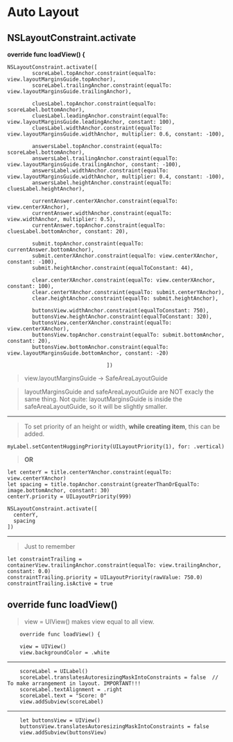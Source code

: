 # Auto Layout

## NSLayoutConstraint.activate


**override func loadView() {**

    NSLayoutConstraint.activate([
            scoreLabel.topAnchor.constraint(equalTo: view.layoutMarginsGuide.topAnchor),
            scoreLabel.trailingAnchor.constraint(equalTo: view.layoutMarginsGuide.trailingAnchor),

            cluesLabel.topAnchor.constraint(equalTo: scoreLabel.bottomAnchor),
            cluesLabel.leadingAnchor.constraint(equalTo: view.layoutMarginsGuide.leadingAnchor, constant: 100),
            cluesLabel.widthAnchor.constraint(equalTo: view.layoutMarginsGuide.widthAnchor, multiplier: 0.6, constant: -100),
            
            answersLabel.topAnchor.constraint(equalTo: scoreLabel.bottomAnchor),
            answersLabel.trailingAnchor.constraint(equalTo: view.layoutMarginsGuide.trailingAnchor, constant: -100),
            answersLabel.widthAnchor.constraint(equalTo: view.layoutMarginsGuide.widthAnchor, multiplier: 0.4, constant: -100),
            answersLabel.heightAnchor.constraint(equalTo: cluesLabel.heightAnchor),
            
            currentAnswer.centerXAnchor.constraint(equalTo: view.centerXAnchor),
            currentAnswer.widthAnchor.constraint(equalTo: view.widthAnchor, multiplier: 0.5),
            currentAnswer.topAnchor.constraint(equalTo: cluesLabel.bottomAnchor, constant: 20),
            
            submit.topAnchor.constraint(equalTo: currentAnswer.bottomAnchor),
            submit.centerXAnchor.constraint(equalTo: view.centerXAnchor, constant: -100),
            submit.heightAnchor.constraint(equalToConstant: 44),
            
            clear.centerXAnchor.constraint(equalTo: view.centerXAnchor, constant: 100),
            clear.centerYAnchor.constraint(equalTo: submit.centerYAnchor),
            clear.heightAnchor.constraint(equalTo: submit.heightAnchor),
            
            buttonsView.widthAnchor.constraint(equalToConstant: 750),
            buttonsView.heightAnchor.constraint(equalToConstant: 320),
            buttonsView.centerXAnchor.constraint(equalTo: view.centerXAnchor),
            buttonsView.topAnchor.constraint(equalTo: submit.bottomAnchor, constant: 20),
            buttonsView.bottomAnchor.constraint(equalTo: view.layoutMarginsGuide.bottomAnchor, constant: -20)
            
                                    ]) 
                                    
> view.layoutMarginsGuide -> SafeAreaLayoutGuide

> layoutMarginsGuide and safeAreaLayoutGuide are NOT exacly the same thing. Not quite: layoutMarginsGuide is inside the safeAreaLayoutGuide, so it will be slightly smaller.
  
 ---
 
 > To set priority of an height or width, **while creating item**, this can be added.
 
    myLabel.setContentHuggingPriority(UILayoutPriority(1), for: .vertical)
    
> **OR**
    
    let centerY = title.centerYAnchor.constraint(equalTo: view.centerYAnchor)
    let spacing = title.topAnchor.constraint(greaterThanOrEqualTo: image.bottomAnchor, constant: 30)
    centerY.priority = UILayoutPriority(999)

    NSLayoutConstraint.activate([
      centerY,
      spacing
    ])
 
 ---
 
 
> Just to remember
 
    let constraintTrailing = containerView.trailingAnchor.constraint(equalTo: view.trailingAnchor, constant: 0.0)
    constraintTrailing.priority = UILayoutPriority(rawValue: 750.0)
    constraintTrailing.isActive = true
    
            
## override func loadView() 

> view = UIView() makes view equal to all view. 

        override func loadView() {
        
        view = UIView()
        view.backgroundColor = .white

---

        scoreLabel = UILabel()
        scoreLabel.translatesAutoresizingMaskIntoConstraints = false  // To make arrangement in layout. IMPORTANT!!!
        scoreLabel.textAlignment = .right
        scoreLabel.text = "Score: 0"
        view.addSubview(scoreLabel)
        
---

        let buttonsView = UIView()
        buttonsView.translatesAutoresizingMaskIntoConstraints = false
        view.addSubview(buttonsView)
  
